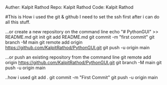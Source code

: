 Auther: Kalpit Rathod
Repo: Kalpit Rathod
Code: Kalpit Rathod

#This is How i used the git & github
I need to set the ssh first after i can do all this stuff.

…or create a new repository on the command line
echo "# PythonGUI" >> README.md
git init
git add README.md
git commit -m "first commit"
git branch -M main
git remote add origin https://github.com/KalpitRathod/PythonGUI.git
git push -u origin main

…or push an existing repository from the command line
git remote add origin https://github.com/KalpitRathod/PythonGUI.git
git branch -M main
git push -u origin main

..how i used
git add .
git commit -m "First Commit"
git push -u origin main
